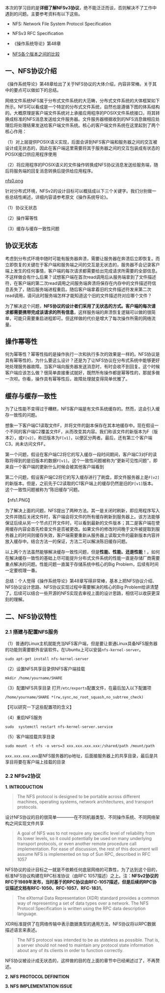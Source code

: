 本次的学习目的是**详细了解NFSv3协议**，绝不能泛泛而谈，否则解决不了工作中遇到的问题。主要参考资料有以下这些。

- NFS: Network File System Protocol Specification


- NFSv3 RFC Specification


- 《操作系统导论》第48章


- [NFS各个版本之间的比较](https://www.cnblogs.com/tcicy/p/9328990.html#:~:text=NFS%E6%98%AF%E4%B8%80%E7%A7%8D%E7%BD%91%E7%BB%9C,NFSv4.1%E3%80%82)

## 一、NFS协议介绍
《操作系统导论》第48章给出了关于NFS协议的大体介绍，内容非常棒。关于其中的要点可以做如下的总结。

网络文件系统NFS属于分布式文件系统的大范畴，分布式文件系统的大体框架如下所示。NFS可以看成是一个特定的分布式文件系统，自然也是遵循下图的体系结构的。大概原理是客户端文件系统对上承接应用程序的POSIX文件系统接口，将其转换成标准的NFS消息发送给文件服务器。文件服务器根据收到的NFS消息做相应处理后将处理结果发送给客户端文件系统。核心的客户端文件系统在这里起到了两个核心作用：

（1）对上层提供POSIX语义实现，后面会讲到NFS客户端和服务器之间的交互被设计成无状态的，因此在客户端这里需要将其于服务器之间的交互包装成有状态的POSIX接口供应用程序使用

（2）将应用程序的POSIX语义的文件操作转换成NFS协议消息发送给服务端，随后将服务端的回复消息转换后提供给应用程序。

[nfs0.png](./img/nfs0.PNG)

针对分布式环境，NFSv2的设计目标可以概括成以下三个关键字。我们分别做一些总结性阐述，详细内容请参考原文《操作系统导论》。

（1）协议无状态

（2）操作幂等性

（3）缓存与缓存一致性问题

## 协议无状态
考虑到分布式环境中随时可能有服务器奔溃，需要让服务器在奔溃后立即恢复。而立即恢复的关键在于客户端和服务端之间的交互是无状态的，服务器不会记录客户端上发生的任何事情，客户端的每次请求都需要给出完成请求所需要的全部信息。不这样做会有什么后果？试想客户端在首次read调用后从服务端拿到了文件描述符，在客户端的第二次read调用之间服务端奔溃将保存在内存中的文件描述符信息丢失了，随后服务端进程重启。随后客户端拿着旧的文件描述符发来第二次read调用，请问此时服务端怎样才能知道这个旧的文件描述符对应哪个文件？

为了解决这个问题，**NFS协议的设计者们采用了无状态的方式。客户端的每次请求都需要携带完成该请求的所有信息**，这样服务端的奔溃恢复逻辑可以做的很简单，可能只需要重启进程即可。但这样做的代价是增大了每次操作所需的网络流量。

## 操作幂等性
何为幂等性？幂等性指的是操作执行一次和执行多次的效果是一样的。NFS协议是具有幂等性的，为什么要这么设计？还是为了让NFS协议在分布式系统中能够更好地处理服务器故障。当客户端向服务器发送消息时，有时会收不到回复。这个时候客户端应该怎么做？很简单直接重试就好，既然所有操作都是幂等性的，那就多做一次呗。你看，操作具有幂等性后，故障处理就变得简单优雅了。

## 缓存与缓存一致性
为了让性能不变得过于糟糕，NFS客户端是有文件系统缓存的。然而，这会引入缓存一致性的问题。

想象一下客户端C1读取文件F，并将文件的副本保存在其本地缓存中。现在假设一个不同的客户端C2覆盖文件F，从而改变其内容。我们称该文件的新版本为F（版本2），或`F[v2]`，称旧版本为`F[v1]`，以便区分两者。最后，还有第三个客户端C3，尚未访问文件F。

第一个问题，假设在客户端C2将它的写入缓存一段时间期间，客户端C3对F的读取将得到的是旧版本的数据`F[v1]`。这个一致性问题被称为“更新可见性问题”，即来自一个客户端的更新什么时候会被其他客户端看到

第二个问题，假设客户端C2将它的写入缓存进行了刷盘，即文件服务器上是`F[v2]`的新版本。但是，之前先于C2读取的C1客户端上的缓存仍然是旧的`F[v1]`版本。这个一致性问题被称为“陈旧缓存”问题。

【nfs1.PNG】

为了解决上面的问题，NFS提出了两种方法。其一是关闭时刷新，即应用程序写入文件并随后关闭文件时，客户端会将文件的所有缓存刷新到服务器上。该方法能够保证后续从另一个节点打开文件时，可以看到最新的文件版本；其二是客户端在使用缓存内容会首先检查文件是否被更改。如果文件的修改时间晚于文件被提取到服务器上的时间则缓存失效，客户端需要重新从服务器上读取文件的最新版本内容并放入缓存中。结合方法一的保证，方法二可以解决陈旧缓存问题。

以上两个方法虽然能够解决缓存一致性问题，但是**性能、性能、还是性能**！。如何在解决缓存一致性的基础上尽可能提升分布式文件系统的性能一直是存储厂商需要重点解决的问题。性能问题一直属于存储系统中核心的Big Problem，后续有时间一定要梳理一番。

总结：个人觉得《操作系统导论》第48章写得非常棒，基本上把NFS协议介绍、NFS协议设计思路、NFS协议实现过程中需要解决的核心的Big Problem给讲清楚了。后续可以结合一些开源的NFS实现去审视上面的设计思路，相信可以收获更深刻的理解。

## 二、NFS协议特性
### 2.1 搭建与配置NFS服务
（1）普通的Linux主机就能充当NFS客户端，但是要让普通Linux具备NFS服务器的功能则需要额外安装软件。在Ubuntu上可以安装`nfs-kernel-server`。
```
sudo apt-get install nfs-kernel-server
```

（2）设置NFS共享目录供NFS客户端挂载
```
mkdir /home/yourname/SHARE
```

（3）配置NFS共享目录
打开`/etc/exports`配置文件，在最后加入以下配置项
```
/home/yourname/SHARE *(rw,sync,no_root_squash,no_subtree_check)
```
【可以研究一下这些配置项的含义】

（4）重启NFS服务
```
sudo  systemctl restart nfs-kernel-server.service
```

（5）客户端挂载共享目录
```
sudo mount -t nfs -o vers=3 xxx.xxx.xxx.xxx:/shared/path /mount/path
```
`xxx.xxx.xxx.xxx`是NFS服务器的ip地址，后面接服务器上的共享目录，最后是共享目将要在客户端上挂载的目录

### 2.2 NFSv2协议
**1. INTRODUCTION**
> The NFS protocol is designed to be portable across different machines, operating systems, network architectures, and transport protocols.

设计NFS协议的目的很简单————在不同机器类型、不同操作系统、不同网络架构之间实现文件共享

> A goal of NFS was to not require any specific level of reliability from its lower levels, so it could potentially be used on many underlying transport protocols, or even another remote procedure call implementation. For ease of discussion, the rest of this document will assume NFS is implemented on top of Sun RPC, described in RFC 1057

NFS协议的设计目标之一就是不依赖任何底层网络的可靠性，为了达到这个目的，标准NFS协议构建在RPC标准协议（由RFC 1057描述）之上。注：**NFSv2协议的RFC于1989年发布，当时基于的RPC协议由RFC-1057描述，但是后续的RPC协议描述文档有RFC-1050、RFC-1057、RFC-1831**。

> The eXternal Data Representation (XDR) standard provides a common way of representing a set of data types over a network. The NFS Protocol Specification is written using the RPC data description language.

XDR标准提供了在网络传输中表示数据类型的通用方法，NFS协议将以RPC数据描述语言来表述。

> The NFS protocol was intended to be as stateless as possible. That is, a server should not need to maintain any protocol state information about any of its clients in order to function correctly.

NFS协议被设计成无状态的，这样做的目的在上面的章节中已经阐述过了，不再赘述。

**2. NFS PROTOCOL DEFINITION**

**3. NFS IMPLEMENTATION ISSUE**



